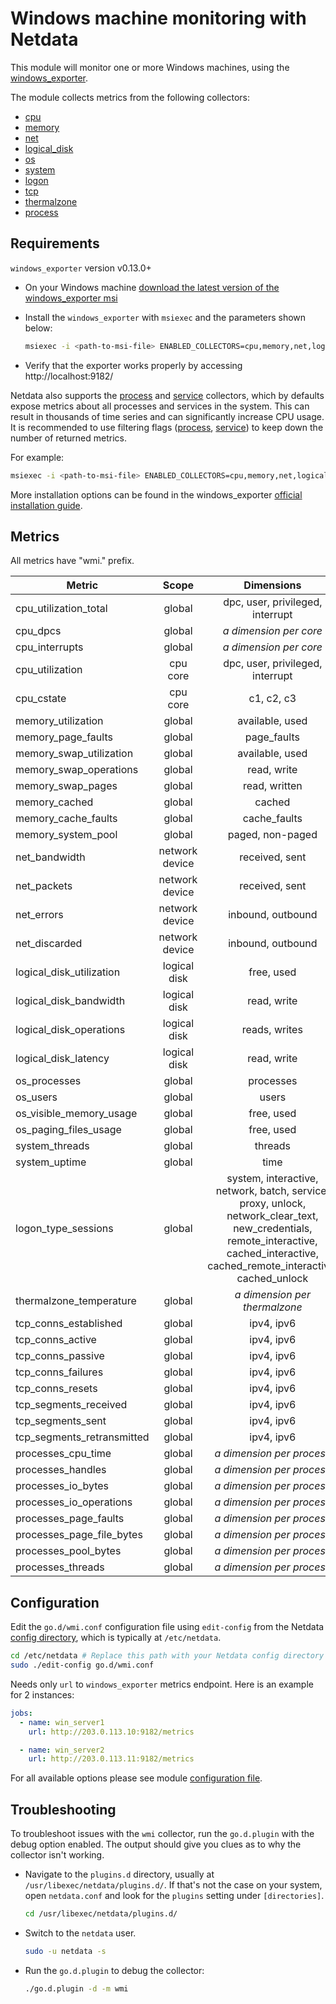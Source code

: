 <!--
title: "Windows machine monitoring with Netdata"
description: "Monitor the health and performance of Windows machines with zero configuration, per-second metric granularity, and interactive visualizations."
custom_edit_url: https://github.com/netdata/go.d.plugin/edit/master/modules/wmi/README.md
sidebar_label: "Windows machines"
-->

# Windows machine monitoring with Netdata

This module will monitor one or more Windows machines, using
the [windows_exporter](https://github.com/prometheus-community/windows_exporter).

The module collects metrics from the following collectors:

- [cpu](https://github.com/prometheus-community/windows_exporter/blob/master/docs/collector.cpu.md)
- [memory](https://github.com/prometheus-community/windows_exporter/blob/master/docs/collector.memory.md)
- [net](https://github.com/prometheus-community/windows_exporter/blob/master/docs/collector.net.md)
- [logical_disk](https://github.com/prometheus-community/windows_exporter/blob/master/docs/collector.logical_disk.md)
- [os](https://github.com/prometheus-community/windows_exporter/blob/master/docs/collector.os.md)
- [system](https://github.com/prometheus-community/windows_exporter/blob/master/docs/collector.system.md)
- [logon](https://github.com/prometheus-community/windows_exporter/blob/master/docs/collector.logon.md)
- [tcp](https://github.com/prometheus-community/windows_exporter/blob/master/docs/collector.tcp.md)
- [thermalzone](https://github.com/prometheus-community/windows_exporter/blob/master/docs/collector.thermalzone.md)
- [process](https://github.com/prometheus-community/windows_exporter/blob/master/docs/collector.process.md)

## Requirements

`windows_exporter` version v0.13.0+

- On your Windows
  machine [download the latest version of the windows_exporter msi](https://github.com/prometheus-community/windows_exporter/releases)

- Install the `windows_exporter` with `msiexec` and the parameters shown below:

  ```bash 
  msiexec -i <path-to-msi-file> ENABLED_COLLECTORS=cpu,memory,net,logical_disk,os,system,logon,thermalzone,tcp
  ```
- Verify that the exporter works properly by accessing http://localhost:9182/

Netdata also supports
the [process](https://github.com/prometheus-community/windows_exporter/blob/master/docs/collector.process.md) and
[service](https://github.com/prometheus-community/windows_exporter/blob/master/docs/collector.service.md) collectors,
which by defaults expose metrics about all processes and services in the system. This can result in thousands of time
series and can significantly increase CPU usage. It is recommended to use filtering
flags ([process](https://github.com/prometheus-community/windows_exporter/blob/master/docs/collector.process.md#flags),
[service](https://github.com/prometheus-community/windows_exporter/blob/master/docs/collector.service.md#flags))
to keep down the number of returned metrics.

For example:

  ```bash 
  msiexec -i <path-to-msi-file> ENABLED_COLLECTORS=cpu,memory,net,logical_disk,os,system,logon,thermalzone,tcp,process EXTRA_FLAGS="--collector.process.whitelist=""(firefox|FIREFOX|chrome).*"" --collector.service.services-where ""Name LIKE 'sql%'"""
  ```

More installation options can be found in the
windows_exporter [official installation guide](https://github.com/prometheus-community/windows_exporter#installation).

## Metrics

All metrics have "wmi." prefix.

| Metric                     |     Scope      |                                                                                     Dimensions                                                                                     |     Units     |
|----------------------------|:--------------:|:----------------------------------------------------------------------------------------------------------------------------------------------------------------------------------:|:-------------:|
| cpu_utilization_total      |     global     |                                                                          dpc, user, privileged, interrupt                                                                          |  percentage   |
| cpu_dpcs                   |     global     |                                                                            <i>a dimension per core</i>                                                                             |    dpcs/s     |
| cpu_interrupts             |     global     |                                                                            <i>a dimension per core</i>                                                                             | interrupts/s  |
| cpu_utilization            |    cpu core    |                                                                          dpc, user, privileged, interrupt                                                                          |  percentage   |
| cpu_cstate                 |    cpu core    |                                                                                     c1, c2, c3                                                                                     |  percentage   |
| memory_utilization         |     global     |                                                                                  available, used                                                                                   |      KiB      |
| memory_page_faults         |     global     |                                                                                    page_faults                                                                                     |   events/s    |
| memory_swap_utilization    |     global     |                                                                                  available, used                                                                                   |      KiB      |
| memory_swap_operations     |     global     |                                                                                    read, write                                                                                     | operations/s  |
| memory_swap_pages          |     global     |                                                                                   read, written                                                                                    |    pages/s    |
| memory_cached              |     global     |                                                                                       cached                                                                                       |      KiB      |
| memory_cache_faults        |     global     |                                                                                    cache_faults                                                                                    |   events/s    |
| memory_system_pool         |     global     |                                                                                  paged, non-paged                                                                                  |      KiB      |
| net_bandwidth              | network device |                                                                                   received, sent                                                                                   |  kilobits/s   |
| net_packets                | network device |                                                                                   received, sent                                                                                   |   packets/s   |
| net_errors                 | network device |                                                                                 inbound, outbound                                                                                  |   errors/s    |
| net_discarded              | network device |                                                                                 inbound, outbound                                                                                  |  discards/s   |
| logical_disk_utilization   |  logical disk  |                                                                                     free, used                                                                                     |      KiB      |
| logical_disk_bandwidth     |  logical disk  |                                                                                    read, write                                                                                     |     KiB/s     |
| logical_disk_operations    |  logical disk  |                                                                                   reads, writes                                                                                    | operations/s  |
| logical_disk_latency       |  logical disk  |                                                                                    read, write                                                                                     | milliseconds  |
| os_processes               |     global     |                                                                                     processes                                                                                      |    number     |
| os_users                   |     global     |                                                                                       users                                                                                        |     users     |
| os_visible_memory_usage    |     global     |                                                                                     free, used                                                                                     |     bytes     |
| os_paging_files_usage      |     global     |                                                                                     free, used                                                                                     |     bytes     |
| system_threads             |     global     |                                                                                      threads                                                                                       |    number     |
| system_uptime              |     global     |                                                                                        time                                                                                        |    seconds    |
| logon_type_sessions        |     global     | system, interactive, network, batch, service, proxy, unlock, network_clear_text, new_credentials, remote_interactive, cached_interactive, cached_remote_interactive, cached_unlock |    seconds    |
| thermalzone_temperature    |     global     |                                                                         <i>a dimension per thermalzone</i>                                                                         |    celsius    |
| tcp_conns_established      |     global     |                                                                                     ipv4, ipv6                                                                                     |  connections  |
| tcp_conns_active           |     global     |                                                                                     ipv4, ipv6                                                                                     | connections/s |
| tcp_conns_passive          |     global     |                                                                                     ipv4, ipv6                                                                                     | connections/s |
| tcp_conns_failures         |     global     |                                                                                     ipv4, ipv6                                                                                     |  failures/s   |
| tcp_conns_resets           |     global     |                                                                                     ipv4, ipv6                                                                                     |   resets/s    |
| tcp_segments_received      |     global     |                                                                                     ipv4, ipv6                                                                                     |  segments/s   |
| tcp_segments_sent          |     global     |                                                                                     ipv4, ipv6                                                                                     |  segments/s   |
| tcp_segments_retransmitted |     global     |                                                                                     ipv4, ipv6                                                                                     |  segments/s   |
| processes_cpu_time         |     global     |                                                                           <i>a dimension per process</i>                                                                           |  percentage   |
| processes_handles          |     global     |                                                                           <i>a dimension per process</i>                                                                           |    handles    |
| processes_io_bytes         |     global     |                                                                           <i>a dimension per process</i>                                                                           |    bytes/s    |
| processes_io_operations    |     global     |                                                                           <i>a dimension per process</i>                                                                           | operations/s  |
| processes_page_faults      |     global     |                                                                           <i>a dimension per process</i>                                                                           |  pgfaults/s   |
| processes_page_file_bytes  |     global     |                                                                           <i>a dimension per process</i>                                                                           |     bytes     |
| processes_pool_bytes       |     global     |                                                                           <i>a dimension per process</i>                                                                           |     bytes     |
| processes_threads          |     global     |                                                                           <i>a dimension per process</i>                                                                           |    threads    |

## Configuration

Edit the `go.d/wmi.conf` configuration file using `edit-config` from the
Netdata [config directory](https://learn.netdata.cloud/docs/configure/nodes), which is typically at `/etc/netdata`.

```bash
cd /etc/netdata # Replace this path with your Netdata config directory
sudo ./edit-config go.d/wmi.conf
```

Needs only `url` to `windows_exporter` metrics endpoint. Here is an example for 2 instances:

```yaml
jobs:
  - name: win_server1
    url: http://203.0.113.10:9182/metrics

  - name: win_server2
    url: http://203.0.113.11:9182/metrics
```

For all available options please see
module [configuration file](https://github.com/netdata/go.d.plugin/blob/master/config/go.d/wmi.conf).

## Troubleshooting

To troubleshoot issues with the `wmi` collector, run the `go.d.plugin` with the debug option enabled. The output should
give you clues as to why the collector isn't working.

- Navigate to the `plugins.d` directory, usually at `/usr/libexec/netdata/plugins.d/`. If that's not the case on
  your system, open `netdata.conf` and look for the `plugins` setting under `[directories]`.

  ```bash
  cd /usr/libexec/netdata/plugins.d/
  ```

- Switch to the `netdata` user.

  ```bash
  sudo -u netdata -s
  ```

- Run the `go.d.plugin` to debug the collector:

  ```bash
  ./go.d.plugin -d -m wmi
  ```
